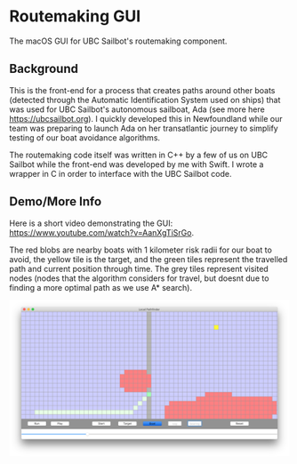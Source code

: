 # Routemaking GUI
The macOS GUI for UBC Sailbot's routemaking component.

## Background
This is the front-end for a process that creates paths around other boats (detected through the Automatic Identification System used on ships) that was used for UBC Sailbot's autonomous sailboat, Ada (see more here https://ubcsailbot.org). I quickly developed this in Newfoundland while our team was preparing to launch Ada on her transatlantic journey to simplify testing of our boat avoidance algorithms. 

The routemaking code itself was written in C++ by a few of us on UBC Sailbot while the front-end was developed by me with Swift. I wrote a wrapper in C in order to interface with the UBC Sailbot code.

## Demo/More Info
Here is a short video demonstrating the GUI: https://www.youtube.com/watch?v=AanXgTiSrGo.

The red blobs are nearby boats with 1 kilometer risk radii for our boat to avoid, the yellow tile is the target, and the green tiles represent the travelled path and current position through time. The grey tiles represent visited nodes (nodes that the algorithm considers for travel, but doesnt due to finding a more optimal path as we use A* search).

<img src="https://github.com/ggu/routemaking_macOS_GUI/blob/master/screenshot.png"/>
